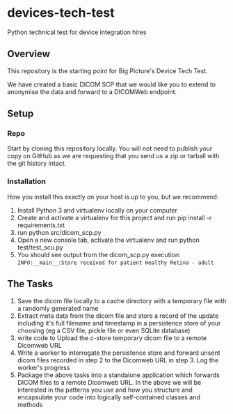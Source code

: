 # devices-tech-test
Python technical test for device integration hires

## Overview
This repository is the starting point for Big Picture's Device Tech Test.

We have created a basic DICOM SCP that we would like you to extend to anonymise the data and forward to a DICOMWeb endpoint.

## Setup

### Repo
Start by cloning this repository locally. You will not need to publish your copy on GitHub as we are requesting that you send us a zip or tarball with the git history intact.

### Installation
How you install this exactly on your host is up to you, but we recommend:

1. Install Python 3 and virtualenv locally on your computer
2. Create and activate a virtualenv for this project and run pip install -r requirements.txt
3. run python src/dicom_scp.py
4. Open a new console tab, activate the virtualenv and run python test/test_scu.py
5. You should see output from the dicom_scp.py execution: `INFO:__main__:Store received for patient Healthy Retina - adult
`

## The Tasks

1. Save the dicom file locally to a cache directory with a temporary file with a randomly generated name
2. Extract meta data from the dicom file and store a record of the update including it's full filename and timestamp in a persistence store of your choosing (eg a CSV file, pickle file or even SQLite database)
3. write code to Upload the c-store temporary dicom file to a remote Dicomweb URL
4. Write a worker to interrogate the persistence store and forward unsent dicom files recorded in step 2 to the Dicomweb URL in step 3. Log the worker's progress 
5. Package the above tasks into a standalone application which forwards DICOM files to a remote Dicomweb URL. In the above we will be interested in tha patterns you use and how you structure and encapsulate your code into logically self-contained  classes and methods
